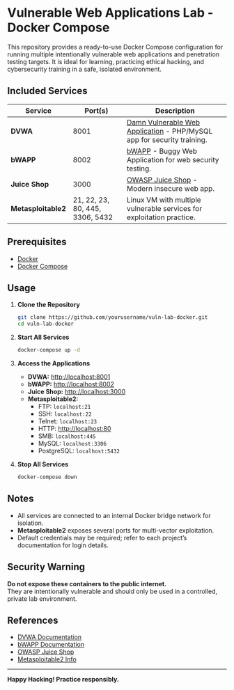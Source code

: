 # Vulnerable Web Applications Lab - Docker Compose

This repository provides a ready-to-use Docker Compose configuration for running multiple intentionally vulnerable web applications and penetration testing targets. It is ideal for learning, practicing ethical hacking, and cybersecurity training in a safe, isolated environment.

## Included Services

| Service           | Port(s)         | Description                                                                 |
|-------------------|-----------------|-----------------------------------------------------------------------------|
| **DVWA**          | 8001            | [Damn Vulnerable Web Application](http://www.dvwa.co.uk/) - PHP/MySQL app for security training. |
| **bWAPP**         | 8002            | [bWAPP](http://www.itsecgames.com/) - Buggy Web Application for web security testing. |
| **Juice Shop**    | 3000            | [OWASP Juice Shop](https://owasp.org/www-project-juice-shop/) - Modern insecure web app. |
| **Metasploitable2** | 21, 22, 23, 80, 445, 3306, 5432 | Linux VM with multiple vulnerable services for exploitation practice. |

## Prerequisites

- [Docker](https://docs.docker.com/get-docker/)
- [Docker Compose](https://docs.docker.com/compose/install/)

## Usage

1. **Clone the Repository**

   ```sh
   git clone https://github.com/yourusername/vuln-lab-docker.git
   cd vuln-lab-docker
   ```

2. **Start All Services**

   ```sh
   docker-compose up -d
   ```

3. **Access the Applications**

   - **DVWA:** [http://localhost:8001](http://localhost:8001)
   - **bWAPP:** [http://localhost:8002](http://localhost:8002)
   - **Juice Shop:** [http://localhost:3000](http://localhost:3000)
   - **Metasploitable2:**  
     - FTP: `localhost:21`  
     - SSH: `localhost:22`  
     - Telnet: `localhost:23`  
     - HTTP: [http://localhost:80](http://localhost:80)  
     - SMB: `localhost:445`  
     - MySQL: `localhost:3306`  
     - PostgreSQL: `localhost:5432`

4. **Stop All Services**

   ```sh
   docker-compose down
   ```

## Notes

- All services are connected to an internal Docker bridge network for isolation.
- **Metasploitable2** exposes several ports for multi-vector exploitation.
- Default credentials may be required; refer to each project’s documentation for login details.

## Security Warning

**Do not expose these containers to the public internet.**  
They are intentionally vulnerable and should only be used in a controlled, private lab environment.

## References

- [DVWA Documentation](https://github.com/digininja/DVWA)
- [bWAPP Documentation](https://github.com/raesene/bwapp)
- [OWASP Juice Shop](https://github.com/bkimminich/juice-shop)
- [Metasploitable2 Info](https://github.com/rapid7/metasploitable3)

---

**Happy Hacking! Practice responsibly.**
